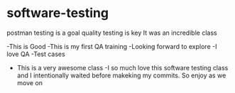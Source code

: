 # software-testing

postman testing is a goal
quality testing is key
It was an incredible class


-This is Good
-This is my first QA training
-Looking forward to explore
-I love QA
-Test cases
- This is a very awesome class
-I so much love this software testing class and I intentionally waited before makeking my commits. So enjoy as we move on